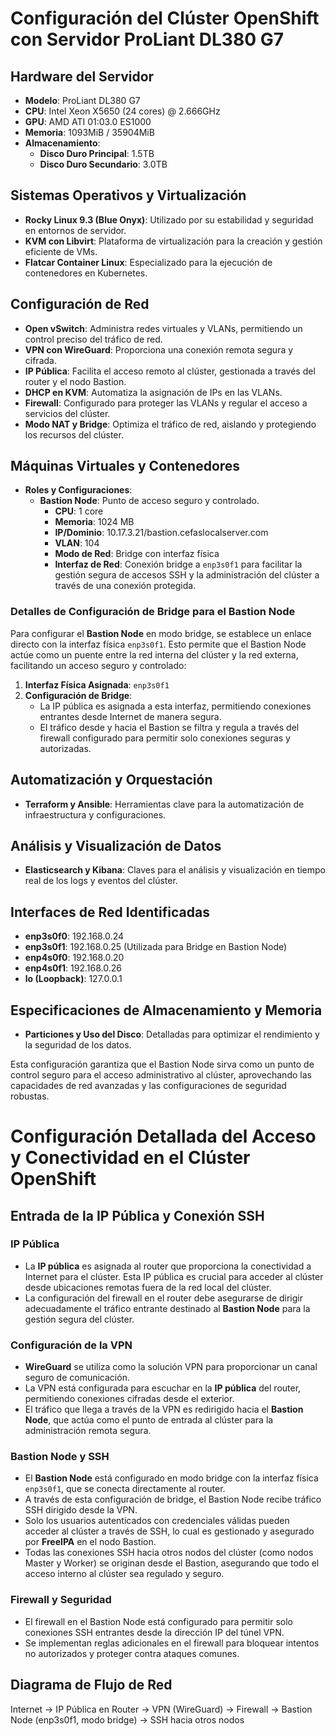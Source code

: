 # Configuración del Clúster OpenShift con Servidor ProLiant DL380 G7

## Hardware del Servidor
- **Modelo**: ProLiant DL380 G7
- **CPU**: Intel Xeon X5650 (24 cores) @ 2.666GHz
- **GPU**: AMD ATI 01:03.0 ES1000
- **Memoria**: 1093MiB / 35904MiB
- **Almacenamiento**:
  - **Disco Duro Principal**: 1.5TB
  - **Disco Duro Secundario**: 3.0TB

## Sistemas Operativos y Virtualización
- **Rocky Linux 9.3 (Blue Onyx)**: Utilizado por su estabilidad y seguridad en entornos de servidor.
- **KVM con Libvirt**: Plataforma de virtualización para la creación y gestión eficiente de VMs.
- **Flatcar Container Linux**: Especializado para la ejecución de contenedores en Kubernetes.

## Configuración de Red
- **Open vSwitch**: Administra redes virtuales y VLANs, permitiendo un control preciso del tráfico de red.
- **VPN con WireGuard**: Proporciona una conexión remota segura y cifrada.
- **IP Pública**: Facilita el acceso remoto al clúster, gestionada a través del router y el nodo Bastion.
- **DHCP en KVM**: Automatiza la asignación de IPs en las VLANs.
- **Firewall**: Configurado para proteger las VLANs y regular el acceso a servicios del clúster.
- **Modo NAT y Bridge**: Optimiza el tráfico de red, aislando y protegiendo los recursos del clúster.

## Máquinas Virtuales y Contenedores
- **Roles y Configuraciones**:
  - **Bastion Node**: Punto de acceso seguro y controlado.
    - **CPU**: 1 core
    - **Memoria**: 1024 MB
    - **IP/Dominio**: 10.17.3.21/bastion.cefaslocalserver.com
    - **VLAN**: 104
    - **Modo de Red**: Bridge con interfaz física
    - **Interfaz de Red**: Conexión bridge a `enp3s0f1` para facilitar la gestión segura de accesos SSH y la administración del clúster a través de una conexión protegida.

### Detalles de Configuración de Bridge para el Bastion Node
Para configurar el **Bastion Node** en modo bridge, se establece un enlace directo con la interfaz física `enp3s0f1`. Esto permite que el Bastion Node actúe como un puente entre la red interna del clúster y la red externa, facilitando un acceso seguro y controlado:

1. **Interfaz Física Asignada**: `enp3s0f1`
2. **Configuración de Bridge**:
   - La IP pública es asignada a esta interfaz, permitiendo conexiones entrantes desde Internet de manera segura.
   - El tráfico desde y hacia el Bastion se filtra y regula a través del firewall configurado para permitir solo conexiones seguras y autorizadas.

## Automatización y Orquestación
- **Terraform y Ansible**: Herramientas clave para la automatización de infraestructura y configuraciones.

## Análisis y Visualización de Datos
- **Elasticsearch y Kibana**: Claves para el análisis y visualización en tiempo real de los logs y eventos del clúster.

## Interfaces de Red Identificadas
- **enp3s0f0**: 192.168.0.24
- **enp3s0f1**: 192.168.0.25 (Utilizada para Bridge en Bastion Node)
- **enp4s0f0**: 192.168.0.20
- **enp4s0f1**: 192.168.0.26
- **lo (Loopback)**: 127.0.0.1

## Especificaciones de Almacenamiento y Memoria
- **Particiones y Uso del Disco**: Detalladas para optimizar el rendimiento y la seguridad de los datos.

Esta configuración garantiza que el Bastion Node sirva como un punto de control seguro para el acceso administrativo al clúster, aprovechando las capacidades de red avanzadas y las configuraciones de seguridad robustas.

# Configuración Detallada del Acceso y Conectividad en el Clúster OpenShift

## Entrada de la IP Pública y Conexión SSH

### IP Pública
- La **IP pública** es asignada al router que proporciona la conectividad a Internet para el clúster. Esta IP pública es crucial para acceder al clúster desde ubicaciones remotas fuera de la red local del clúster.
- La configuración del firewall en el router debe asegurarse de dirigir adecuadamente el tráfico entrante destinado al **Bastion Node** para la gestión segura del clúster.

### Configuración de la VPN
- **WireGuard** se utiliza como la solución VPN para proporcionar un canal seguro de comunicación.
- La VPN está configurada para escuchar en la **IP pública** del router, permitiendo conexiones cifradas desde el exterior.
- El tráfico que llega a través de la VPN es redirigido hacia el **Bastion Node**, que actúa como el punto de entrada al clúster para la administración remota segura.

### Bastion Node y SSH
- El **Bastion Node** está configurado en modo bridge con la interfaz física `enp3s0f1`, que se conecta directamente al router.
- A través de esta configuración de bridge, el Bastion Node recibe tráfico SSH dirigido desde la VPN.
- Solo los usuarios autenticados con credenciales válidas pueden acceder al clúster a través de SSH, lo cual es gestionado y asegurado por **FreeIPA** en el nodo Bastion.
- Todas las conexiones SSH hacia otros nodos del clúster (como nodos Master y Worker) se originan desde el Bastion, asegurando que todo el acceso interno al clúster sea regulado y seguro.

### Firewall y Seguridad
- El firewall en el Bastion Node está configurado para permitir solo conexiones SSH entrantes desde la dirección IP del túnel VPN.
- Se implementan reglas adicionales en el firewall para bloquear intentos no autorizados y proteger contra ataques comunes.

## Diagrama de Flujo de Red
Internet -> IP Pública en Router -> VPN (WireGuard) -> Firewall -> Bastion Node (enp3s0f1, modo bridge) -> SSH hacia otros nodos
